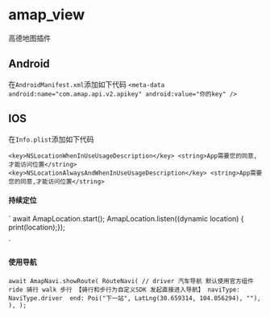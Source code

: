 # amap_view

高德地图插件

## Android

在`AndroidManifest.xml`添加如下代码
`
 <meta-data android:name="com.amap.api.v2.apikey" android:value="你的key" />
`

## IOS

在`Info.plist`添加如下代码

`
	<key>NSLocationWhenInUseUsageDescription</key>
    <string>App需要您的同意,才能访问位置</string>
	<key>NSLocationAlwaysAndWhenInUseUsageDescription</key>
	<string>App需要您的同意,才能访问位置</string>
`

#### 持续定位

`
    await AmapLocation.start();
    AmapLocation.listen((dynamic location) { print(location);});
   
`

#### 使用导航

`
    await AmapNavi.showRoute(
        RouteNavi(
            // driver 汽车导航 默认使用官方组件 ride 骑行 walk 步行 【骑行和步行为自定义SDK 发起直接进入导航】
            naviType: NaviType.driver 
            end: Poi("下一站", LatLng(30.659314, 104.056294), ""),
        ),
    );
`